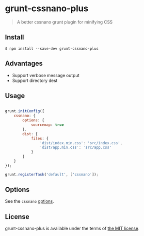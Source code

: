 # grunt-cssnano-plus

> A better cssnano grunt plugin for minifying CSS


## Install

```
$ npm install --save-dev grunt-cssnano-plus
```

## Advantages

- Support verbose message output
- Support directory dest

## Usage

```js

grunt.initConfig({
	cssnano: {
		options: {
			sourcemap: true
		},
		dist: {
			files: {
			    'dist/index.min.css': 'src/index.css',
				'dist/app.min.css': 'src/app.css'
			}
		}
	}
});

grunt.registerTask('default', ['cssnano']);
```


## Options

See the `cssnano` [options](https://github.com/ben-eb/cssnano#options).


## License

grunt-cssnano-plus is available under the terms of [the MIT license](LICENSE).